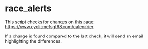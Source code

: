 # race_alerts

This script checks for changes on this page: https://www.cyclismefsgt68.com/calendrier

If a change is found compared to the last check, it will send an email highlighting the differences.
